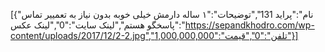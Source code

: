 [{"نام":"پراید 131","توضیحات":"۱ ساله دارمش خیلی خوبه بدون نیاز به تعمییر تماس پاسخگو هستم","لینک سایت":"0","لینک عکس":"https://sepandkhodro.com/wp-content/uploads/2017/12/2-2.jpg","تلفن":"0","قیمت":"1,000,000,000"}]